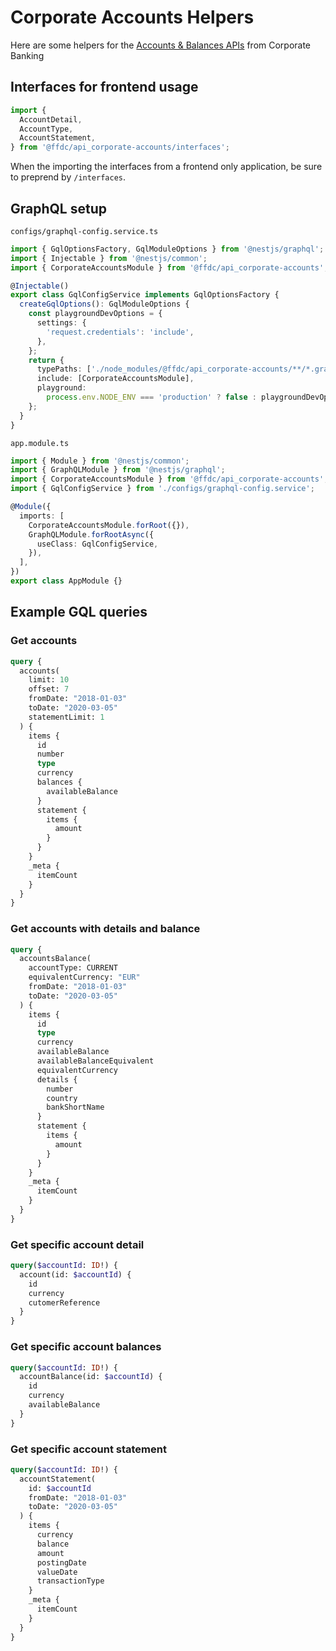 # Corporate Accounts Helpers

Here are some helpers for the [Accounts & Balances APIs](https://developer.fusionfabric.cloud/api/corporate-accounteinfo-me-v1-831cb09d-cc10-4772-8ed5-8a6b72ec8e01/docs#operation/getAccountsForCustomerUser) from Corporate Banking

## Interfaces for frontend usage

```typescript
import {
  AccountDetail,
  AccountType,
  AccountStatement,
} from '@ffdc/api_corporate-accounts/interfaces';
```

When the importing the interfaces from a frontend only application, be sure to preprend by `/interfaces`.

## GraphQL setup

`configs/graphql-config.service.ts`

```typescript
import { GqlOptionsFactory, GqlModuleOptions } from '@nestjs/graphql';
import { Injectable } from '@nestjs/common';
import { CorporateAccountsModule } from '@ffdc/api_corporate-accounts';

@Injectable()
export class GqlConfigService implements GqlOptionsFactory {
  createGqlOptions(): GqlModuleOptions {
    const playgroundDevOptions = {
      settings: {
        'request.credentials': 'include',
      },
    };
    return {
      typePaths: ['./node_modules/@ffdc/api_corporate-accounts/**/*.graphql'],
      include: [CorporateAccountsModule],
      playground:
        process.env.NODE_ENV === 'production' ? false : playgroundDevOptions,
    };
  }
}
```

`app.module.ts`

```typescript
import { Module } from '@nestjs/common';
import { GraphQLModule } from '@nestjs/graphql';
import { CorporateAccountsModule } from '@ffdc/api_corporate-accounts';
import { GqlConfigService } from './configs/graphql-config.service';

@Module({
  imports: [
    CorporateAccountsModule.forRoot({}),
    GraphQLModule.forRootAsync({
      useClass: GqlConfigService,
    }),
  ],
})
export class AppModule {}
```

## Example GQL queries

### Get accounts

```graphql
query {
  accounts(
    limit: 10
    offset: 7
    fromDate: "2018-01-03"
    toDate: "2020-03-05"
    statementLimit: 1
  ) {
    items {
      id
      number
      type
      currency
      balances {
        availableBalance
      }
      statement {
        items {
          amount
        }
      }
    }
    _meta {
      itemCount
    }
  }
}
```

### Get accounts with details and balance

```graphql
query {
  accountsBalance(
    accountType: CURRENT
    equivalentCurrency: "EUR"
    fromDate: "2018-01-03"
    toDate: "2020-03-05"
  ) {
    items {
      id
      type
      currency
      availableBalance
      availableBalanceEquivalent
      equivalentCurrency
      details {
        number
        country
        bankShortName
      }
      statement {
        items {
          amount
        }
      }
    }
    _meta {
      itemCount
    }
  }
}
```

### Get specific account detail

```graphql
query($accountId: ID!) {
  account(id: $accountId) {
    id
    currency
    cutomerReference
  }
}
```

### Get specific account balances

```graphql
query($accountId: ID!) {
  accountBalance(id: $accountId) {
    id
    currency
    availableBalance
  }
}
```

### Get specific account statement

```graphql
query($accountId: ID!) {
  accountStatement(
    id: $accountId
    fromDate: "2018-01-03"
    toDate: "2020-03-05"
  ) {
    items {
      currency
      balance
      amount
      postingDate
      valueDate
      transactionType
    }
    _meta {
      itemCount
    }
  }
}
```
